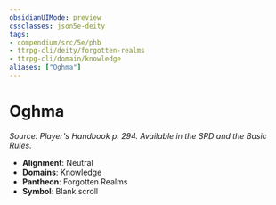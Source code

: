 ```yaml
---
obsidianUIMode: preview
cssclasses: json5e-deity
tags:
- compendium/src/5e/phb
- ttrpg-cli/deity/forgotten-realms
- ttrpg-cli/domain/knowledge
aliases: ["Oghma"]
---
```

# Oghma
*Source: Player's Handbook p. 294. Available in the SRD and the Basic Rules.* 

- **Alignment**: Neutral
- **Domains**: Knowledge
- **Pantheon**: Forgotten Realms
- **Symbol**: Blank scroll